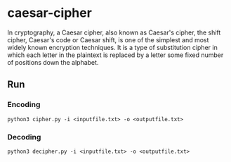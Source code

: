# caesar-cipher
In cryptography, a Caesar cipher, also known as Caesar's cipher, the shift cipher, Caesar's code or Caesar shift, is one of the simplest and most widely known encryption techniques. It is a type of substitution cipher in which each letter in the plaintext is replaced by a letter some fixed number of positions down the alphabet.

## Run

### Encoding

    python3 cipher.py -i <inputfile.txt> -o <outputfile.txt>
    
### Decoding

    python3 decipher.py -i <inputfile.txt> -o <outputfile.txt>
    
